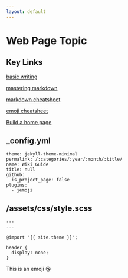 ```yaml
---
layout: default
---
```


# Web Page Topic

## Key Links

[basic writing](https://help.github.com/en/github/writing-on-github/basic-writing-and-formatting-syntax)

[mastering markdown](https://guides.github.com/features/mastering-markdown/)

[markdown cheatsheet](https://guides.github.com/pdfs/markdown-cheatsheet-online.pdf)

[emoji cheatsheet](https://www.webfx.com/tools/emoji-cheat-sheet/)

[Build a home page](https://www.freshtechtips.com/2019/02/create-personal-website-github-pages.html)

## _config.yml

```
theme: jekyll-theme-minimal
permalink: /:categories/:year/:month/:title/
name: Wiki Guide
title: null
github:
  is_project_page: false
plugins:
  - jemoji
```

## /assets/css/style.scss

```
---
---

@import "{{ site.theme }}";

header {
  display: none;
}
```

This is an emoji :kissing_heart:

